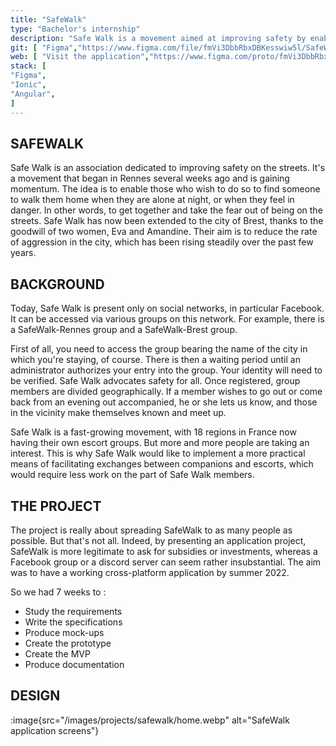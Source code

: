 ```yaml
---
title: "SafeWalk"
type: "Bachelor's internship"
description: "Safe Walk is a movement aimed at improving safety by enabling people to find companions to walk them home when they feel unsafe, in order to reduce the rate of assaults on the streets."
git: [ "Figma","https://www.figma.com/file/fmVi3DbbRbxDBKesswiw5l/SafeWalk-App?type=design&node-id=0-1" ]
web: [ "Visit the application","https://www.figma.com/proto/fmVi3DbbRbxDBKesswiw5l/SafeWalk-App?node-id=312-24244&scaling=min-zoom&page-id=0:1&starting-point-node-id=312:24244&show-proto-sidebar=1" ]
stack: [
"Figma",
"Ionic",
"Angular",
]
---
```


## SAFEWALK

Safe Walk is an association dedicated to improving safety on the streets.
It's a movement that began in Rennes several weeks ago and is gaining momentum. The idea is to enable those who wish to do so to find someone to walk them home when they are alone at night, or when they feel in danger. In other words, to get together and take the fear out of being on the streets.
Safe Walk has now been extended to the city of Brest, thanks to the goodwill of two women, Eva and Amandine.
Their aim is to reduce the rate of aggression in the city, which has been rising steadily over the past few years.

## BACKGROUND

Today, Safe Walk is present only on social networks, in particular Facebook. It can be accessed via various groups on this network. For example, there is a SafeWalk-Rennes group and a SafeWalk-Brest group.

First of all, you need to access the group bearing the name of the city in which you're staying, of course.
There is then a waiting period until an administrator authorizes your entry into the group. Your identity will need to be verified. Safe Walk advocates safety for all.
Once registered, group members are divided geographically. If a member wishes to go out or come back from an evening out accompanied, he or she lets us know, and those in the vicinity make themselves known and meet up.

Safe Walk is a fast-growing movement, with 18 regions in France now having their own escort groups.
But more and more people are taking an interest. This is why Safe Walk would like to implement a more practical means of facilitating exchanges between companions and escorts, which would require less work on the part of Safe Walk members.

## THE PROJECT

The project is really about spreading SafeWalk to as many people as possible. But that's not all.
Indeed, by presenting an application project, SafeWalk is more legitimate to ask for subsidies or investments, whereas a Facebook group or a discord server can seem rather insubstantial.
The aim was to have a working cross-platform application by summer 2022.

So we had 7 weeks to :

- Study the requirements
- Write the specifications
- Produce mock-ups
- Create the prototype
- Create the MVP
- Produce documentation

## DESIGN

:image{src="/images/projects/safewalk/home.webp" alt="SafeWalk application screens"}